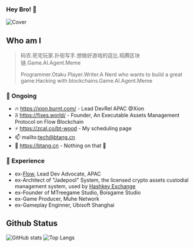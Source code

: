### Hey Bro! 👋

![Cover](https://i.imgur.com/QmSAm6Kh.png)

## Who am I

> 码农.死宅玩家.扑街写手.想做好游戏的逗比.捣腾区块链.Game.AI.Agent.Meme
> 
> Programmer.Otaku Player.Writer.A Nerd who wants to build a great game.Hacking with blockchains.Game.AI.Agent.Meme
> 

### 🚗 Ongoing

- 🔥 <https://xion.burnt.com/> - Lead DevRel APAC @Xion
- 𝔉 <https://fixes.world/> - Founder, An Executable Assets Management Protocol on Flow Blockchain
- ⚡ <https://zcal.co/bt-wood> - My scheduling page
- 📫 mailto:tech@btang.cn
- 🌱 <https://btang.cn> - Nothing on that 🚧

### 👯 Experience

- ex-[Flow](https://www.flow.com/), Lead Dev Advocate, APAC
- ex-Architect of "Jadepool" System, the licensed crypto assets custodial management system, used by [Hashkey Exchange](https://global.hashkey.com/)
- ex-Founder of MTreegame Studio, Boisgame Studio
- ex-Game Producer, Muhe Network
- ex-Gameplay Enginner, Ubisoft Shanghai

## Github Status

![GitHub stats](https://github-readme-stats.vercel.app/api?username=btspoony&theme=onedark&card_width=500&show_icons=true)
![Top Langs](https://github-readme-stats.vercel.app/api/top-langs/?username=btspoony&layout=compact&langs_count=8&hide=php&theme=onedark)

<!-- WALLET-LINKING-BEGIN
{
  "lastUpdated": "2025-05-31T04:05:37.800Z",
  "wallets": [
    {
      "chain": "ethereum",
      "address": "0x00fd4B0a721909c67FCbfbD7Ea063F9693386bBA"
    },
    {
      "chain": "solana",
      "address": "D2gG71w9rNF2tr5DPPdeExCpHD5RTnGt5CDyNYMy5HSQ"
    }
  ]
}
WALLET-LINKING-END -->

<!--

Archived Titles:
- 😄 https://sandbox.game/ - Ambassador in China
  - Play, Create, Own, and Govern a virtual world made by players
  - Welcome to Voxel Metaverse!

Archived Projects:
- 🌱 https://sandao.cc/ - Founder & Core Contributor, A DAO for Creative Community of Multi-Metaverse.
- ⚡ http://mintcraft.org - Developer
  - A uniform multi-platform NFT gateway with runtime plugins of main stream game engines(Unreal and Unity).
  - Win the 'Most popular with Developers' Award of Polkadot 2021 Summber Hackathon.[Chainnews](https://www.chainnews.com/articles/735669402216.htm)

<div>
  <img src="https://stats.quine.sh/btspoony/topics-over-time?theme=dark" width="49%" alt="btspoony\'s GitHub | Topics Over Time" />
  <img src="https://stats.quine.sh/btspoony/languages-over-time?theme=dark" width="49%" alt="btspoony\'s GitHub | Languages Over Time" style="float: left;" />
</div>

-->
